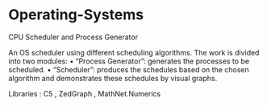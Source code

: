 # Operating-Systems
CPU Scheduler and Process Generator

An OS scheduler using different scheduling algorithms. The work is divided into two modules:
• “Process Generator”: generates the processes to be scheduled.
• “Scheduler”: produces the schedules based on the chosen algorithm and demonstrates these schedules by visual graphs.

Libraries : C5 , ZedGraph , MathNet.Numerics
